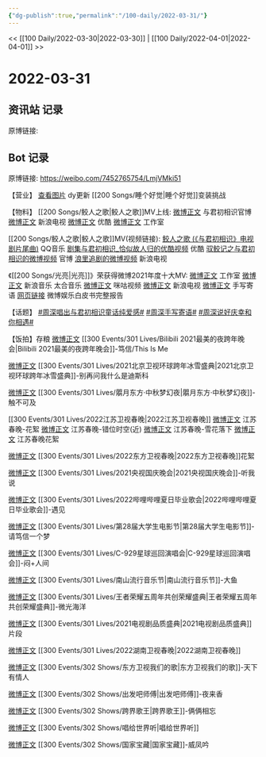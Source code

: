 ```yaml
---
{"dg-publish":true,"permalink":"/100-daily/2022-03-31/"}
---
```



<< [[100 Daily/2022-03-30\|2022-03-30]] | [[100 Daily/2022-04-01\|2022-04-01]] >>

# 2022-03-31

## 资讯站 记录

原博链接:

## Bot 记录

原博链接: https://weibo.com/7452765754/LmjVMki51

【营业】
[查看图片](https://wx1.sinaimg.cn/large/6eb293b4gy1h0t9h13sxaj20ku112jz7.jpg) dy更新 [[200 Songs/睡个好觉\|睡个好觉]]变装挑战

【物料】
[[200 Songs/鲛人之歌\|鲛人之歌]]MV上线:
[微博正文](https://m.weibo.cn/7548643740/4753021110583721) 与君初相识官博
[微博正文](https://m.weibo.cn/1642592432/4753021105603621) 新浪电视
[微博正文](https://m.weibo.cn/1642904381/4753021114259288) 优酷
[微博正文](https://m.weibo.cn/7478855230/4753037732085877) 工作室

[[200 Songs/鲛人之歌\|鲛人之歌]]MV(视频链接):
[鲛人之歌 (《与君初相识》电视剧片尾曲)](https://weibo.cn/sinaurl?u=https%3A%2F%2Fc.y.qq.com%2Fbase%2Ffcgi-bin%2Fu%3F__%3DnfAIyMla40h1) QQ音乐
[剧集与君初相识_恰似故人归的优酷视频](https://weibo.cn/sinaurl?u=https%3A%2F%2Fv.youku.com%2Fv_show%2Fid_XNTg1NTkzOTgxMg%3D%3D.html) 优酷
[驭鲛记之与君初相识的微博视频](https://video.weibo.com/show?fid=1034:4752875906334806) 官博
[浪里追剧的微博视频](https://video.weibo.com/show?fid=1034:4753015006232710) 新浪电视

《[[200 Songs/光亮\|光亮]]》荣获得微博2021年度十大MV:
[微博正文](https://m.weibo.cn/7478855230/4753147656410159) 工作室
[微博正文](https://m.weibo.cn/1266269835/4753021110584633) 新浪音乐
[](https://m.weibo.cn/5626486614/4753110335750572) 太合音乐
[微博正文](https://m.weibo.cn/1809436135/4753063229522652) 咪咕视频
[微博正文](https://m.weibo.cn/1642592432/4753032338738978) 新浪电视
[微博正文](https://m.weibo.cn/1266269835/4753044949963150) 手写寄语
[网页链接](https://weibo.cn/sinaurl?u=https%3A%2F%2Fv2.rabbitpre.com%2Fm2%2FFw90XhQYdRi) 微博娱乐白皮书完整报告

【话题】
[#周深唱出与君初相识童话纯爱感#](https://s.weibo.com/weibo?q=%23%E5%91%A8%E6%B7%B1%E5%94%B1%E5%87%BA%E4%B8%8E%E5%90%9B%E5%88%9D%E7%9B%B8%E8%AF%86%E7%AB%A5%E8%AF%9D%E7%BA%AF%E7%88%B1%E6%84%9F%23)
[#周深手写寄语#](https://s.weibo.com/weibo?q=%23%E5%91%A8%E6%B7%B1%E6%89%8B%E5%86%99%E5%AF%84%E8%AF%AD%23)
[#周深说好庆幸和你相遇#](https://s.weibo.com/weibo?q=%23%E5%91%A8%E6%B7%B1%E8%AF%B4%E5%A5%BD%E5%BA%86%E5%B9%B8%E5%92%8C%E4%BD%A0%E7%9B%B8%E9%81%87%23)

【饭拍】存粮
[微博正文](https://m.weibo.cn/1774607565/4753085568652092) [[300 Events/301 Lives/Bilibili 2021最美的夜跨年晚会\|Bilibili 2021最美的夜跨年晚会]]-笃信/This Is Me

[微博正文](https://m.weibo.cn/1731619093/4753093974294637) [[300 Events/301 Lives/2021北京卫视环球跨年冰雪盛典\|2021北京卫视环球跨年冰雪盛典]]-别再问我什么是迪斯科

[微博正文](https://m.weibo.cn/1824010843/4753136529181345) [[300 Events/301 Lives/朤月东方·中秋梦幻夜\|朤月东方·中秋梦幻夜]]-触不可及

[[300 Events/301 Lives/2022江苏卫视春晚\|2022江苏卫视春晚]]
[微博正文](https://m.weibo.cn/6010782017/4753004856870273) 江苏春晚-花絮
[微博正文](https://m.weibo.cn/6010782017/4753004856870273) 江苏春晚-错位时空(近)
[微博正文](https://m.weibo.cn/5883478724/4753094179555857) 江苏春晚-雪花落下
[微博正文](https://m.weibo.cn/5652071619/4753174755804509) 江苏春晚花絮

[微博正文](https://m.weibo.cn/1824010843/4732183069071353) [[300 Events/301 Lives/2022东方卫视春晚\|2022东方卫视春晚]]花絮

[微博正文](https://m.weibo.cn/2417034023/4753115376779738) [[300 Events/301 Lives/2021央视国庆晚会\|2021央视国庆晚会]]-听我说

[微博正文](https://m.weibo.cn/5337782525/4753045713325588) [[300 Events/301 Lives/2022哔哩哔哩夏日毕业歌会\|2022哔哩哔哩夏日毕业歌会]]-遇见

[微博正文](https://m.weibo.cn/7523227327/4753122373668254) [[300 Events/301 Lives/第28届大学生电影节\|第28届大学生电影节]]-请笃信一个梦

[微博正文](https://m.weibo.cn/2891278372/4753132535418758) [[300 Events/301 Lives/C-929星球巡回演唱会\|C-929星球巡回演唱会]]-闷+人间

[微博正文](https://m.weibo.cn/7002182285/4753123480965087) [[300 Events/301 Lives/南山流行音乐节\|南山流行音乐节]]-大鱼

[微博正文](https://m.weibo.cn/1784505431/4753181827400375) [[300 Events/301 Lives/王者荣耀五周年共创荣耀盛典\|王者荣耀五周年共创荣耀盛典]]-微光海洋

[微博正文](https://m.weibo.cn/3123996041/4753093927370759) [[300 Events/301 Lives/2021电视剧品质盛典\|2021电视剧品质盛典]]片段

[微博正文](https://m.weibo.cn/5219918112/4753202396273603) [[300 Events/301 Lives/2022湖南卫视春晚\|2022湖南卫视春晚]]

[微博正文](https://m.weibo.cn/1735488797/4753202186821017) [[300 Events/302 Shows/东方卫视我们的歌\|东方卫视我们的歌]]-天下有情人

[微博正文](https://m.weibo.cn/2641418001/4752864860182006) [[300 Events/302 Shows/出发吧师傅\|出发吧师傅]]-夜来香

[微博正文](https://m.weibo.cn/5595700253/4753012217611614) [[300 Events/302 Shows/跨界歌王\|跨界歌王]]-俩俩相忘

[微博正文](https://m.weibo.cn/2121483661/4753121257459899) [[300 Events/302 Shows/唱给世界听\|唱给世界听]]

[微博正文](https://m.weibo.cn/5595700253/4753190773594318) [[300 Events/302 Shows/国家宝藏\|国家宝藏]]-威凤吟

